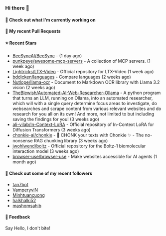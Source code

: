 ### Hi there 👋

#### 👷 Check out what I'm currently working on

#### 🔨 My recent Pull Requests


#### ⭐ Recent Stars

- [BeeSyncAI/BeeSync](https://github.com/BeeSyncAI/BeeSync) -  (1 day ago)
- [punkpeye/awesome-mcp-servers](https://github.com/punkpeye/awesome-mcp-servers) - A collection of MCP servers. (1 week ago)
- [Lightricks/LTX-Video](https://github.com/Lightricks/LTX-Video) - Official repository for LTX-Video (1 week ago)
- [bddicken/languages](https://github.com/bddicken/languages) - Compare languages (2 weeks ago)
- [Nutlope/llama-ocr](https://github.com/Nutlope/llama-ocr) - Document to Markdown OCR library with Llama 3.2 vision (2 weeks ago)
- [TheBlewish/Automated-AI-Web-Researcher-Ollama](https://github.com/TheBlewish/Automated-AI-Web-Researcher-Ollama) - A python program that turns an LLM, running on Ollama, into an automated researcher, which will with a single query determine focus areas to investigate, do websearches and scrape content from various relevant websites and do research for you all on its own! And more, not limited to but including saving the findings for you! (3 weeks ago)
- [ali-vilab/In-Context-LoRA](https://github.com/ali-vilab/In-Context-LoRA) - Official repository of In-Context LoRA for Diffusion Transformers (3 weeks ago)
- [chonkie-ai/chonkie](https://github.com/chonkie-ai/chonkie) - 🦛 CHONK your texts with Chonkie ✨ - The no-nonsense RAG chunking library (3 weeks ago)
- [jwohlwend/boltz](https://github.com/jwohlwend/boltz) - Official repository for the Boltz-1 biomolecular interaction model (3 weeks ago)
- [browser-use/browser-use](https://github.com/browser-use/browser-use) - Make websites accessible for AI agents (1 month ago)

#### 👯 Check out some of my recent followers

- [tan7bot](https://github.com/tan7bot)
- [VamperyviN](https://github.com/VamperyviN)
- [Minhtuancuong](https://github.com/Minhtuancuong)
- [halkhalki52](https://github.com/halkhalki52)
- [mashomsahib](https://github.com/mashomsahib)

#### 💬 Feedback

Say Hello, I don't bite!